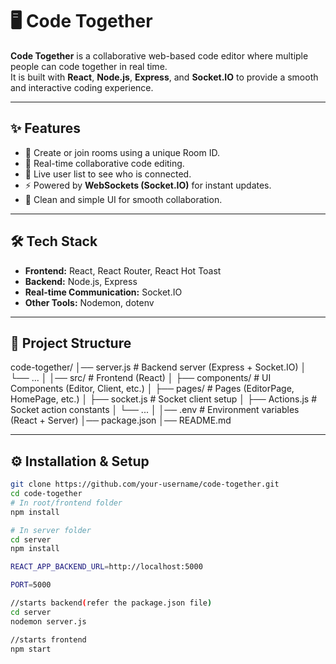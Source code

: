 # 🖥️ Code Together

**Code Together** is a collaborative web-based code editor where multiple people can code together in real time.  
It is built with **React**, **Node.js**, **Express**, and **Socket.IO** to provide a smooth and interactive coding experience.

---

## ✨ Features
- 🔗 Create or join rooms using a unique Room ID.
- 👥 Real-time collaborative code editing.
- 📡 Live user list to see who is connected.
- ⚡ Powered by **WebSockets (Socket.IO)** for instant updates.
- 🎨 Clean and simple UI for smooth collaboration.

---

## 🛠️ Tech Stack
- **Frontend:** React, React Router, React Hot Toast
- **Backend:** Node.js, Express
- **Real-time Communication:** Socket.IO
- **Other Tools:** Nodemon, dotenv

---

## 📂 Project Structure
code-together/
│── server.js # Backend server (Express + Socket.IO)
│ └── ...
│
│── src/ # Frontend (React)
│ ├── components/ # UI Components (Editor, Client, etc.)
│ ├── pages/ # Pages (EditorPage, HomePage, etc.)
│ ├── socket.js # Socket client setup
│ ├── Actions.js # Socket action constants
│ └── ...
│
│── .env # Environment variables (React + Server)
│── package.json
│── README.md


---

## ⚙️ Installation & Setup
```bash
git clone https://github.com/your-username/code-together.git
cd code-together
# In root/frontend folder
npm install

# In server folder
cd server
npm install

REACT_APP_BACKEND_URL=http://localhost:5000

PORT=5000

//starts backend(refer the package.json file)
cd server
nodemon server.js

//starts frontend
npm start
